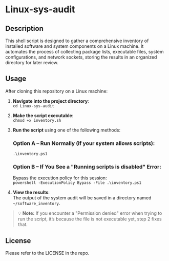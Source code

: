# Linux-sys-audit

## Description

This shell script is designed to gather a comprehensive inventory of installed software and system components on a Linux machine. It automates the process of collecting package lists, executable files, system configurations, and network sockets, storing the results in an organized directory for later review. 

## Usage

After cloning this repository on a Linux machine:

1. **Navigate into the project directory**:  
   `cd Linux-sys-audit`

2. **Make the script executable**:  
   `chmod +x inventory.sh`

3. **Run the script** using one of the following methods:

   ### Option A – Run Normally (if your system allows scripts):  
   `.\inventory.ps1`

   ### Option B – If You See a "Running scripts is disabled" Error:  
   Bypass the execution policy for this session:  
   `powershell -ExecutionPolicy Bypass -File .\inventory.ps1`


4. **View the results**:  
   The output of the system audit will be saved in a directory named `~/software_inventory`.

> 💡 **Note:** If you encounter a "Permission denied" error when trying to run the script, it’s because the file is not executable yet, step 2 fixes that.

## License 

Please refer to the LICENSE in the repo.
